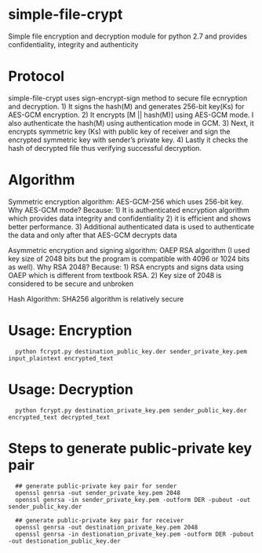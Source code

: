 # simple-file-crypt
Simple file encryption and decryption module for python 2.7 and provides confidentiality, integrity and authenticity

# Protocol
simple-file-crypt uses sign-encrypt-sign method to secure file ecnryption and decryption.
      1) It signs the hash(M) and generates 256-bit key(Ks) for AES-GCM encryption.
      2) It encrypts [M || hash(M)] using AES-GCM mode. I also authenticate the hash(M) using authentication mode in GCM.
      3) Next, it encrypts symmetric key (Ks) with public key of receiver and sign the encrypted symmetric key with sender’s private key.
      4) Lastly it checks the hash of decrypted file thus verifying successful decryption.

# Algorithm
Symmetric encryption algorithm: AES-GCM-256 which uses 256-bit key. Why AES-GCM mode? Because:
      1) It is authenticated encryption algorithm which provides data integrity and confidentiality
 	2) it is efficient and shows better performance. 
      3) Additional authenticated data is used to authenticate the data and only after that AES-GCM decrypts data

Asymmetric encryption and signing algorithm: OAEP RSA algorithm (I used key size of 2048 bits but the program is compatible with 4096 or 1024 bits as well). Why RSA 2048? Because:
      1)	RSA encrypts and signs data using OAEP which is different from textbook RSA.
      2)	Key size of 2048 is considered to be secure and unbroken

Hash Algorithm: SHA256 algorithm is relatively secure

# Usage: Encryption
      python fcrypt.py destination_public_key.der sender_private_key.pem input_plaintext encrypted_text

# Usage: Decryption
      python fcrypt.py destination_private_key.pem sender_public_key.der encrypted_text decrypted_text
      
# Steps to generate public-private key pair
      ## generate public-private key pair for sender
      openssl genrsa -out sender_private_key.pem 2048
      openssl genrsa -in sender_private_key.pem -outform DER -pubout -out sender_public_key.der
      
      ## generate public-private key pair for receiver
      openssl genrsa -out destination_private_key.pem 2048
      openssl genrsa -in destionation_private_key.pem -outform DER -pubout -out destionation_public_key.der
      
